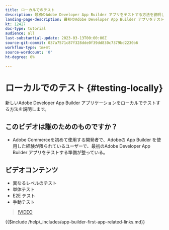 ```yaml
---
title: ローカルでのテスト
description: 最初のAdobe Developer App Builder アプリをテストする方法を説明します。
landing-page-description: 最初のAdobe Developer App Builder アプリをテストする方法を説明します。
kt: 12427
doc-type: tutorial
audience: all
last-substantial-update: 2023-03-13T00:00:00Z
source-git-commit: 037a7571c87f328dde0f39dd830c7379bd2230b6
workflow-type: tm+mt
source-wordcount: '0'
ht-degree: 0%

---
```



# ローカルでのテスト {#testing-locally}

新しいAdobe Developer App Builder アプリケーションをローカルでテストする方法を説明します。

## このビデオは誰のためのものですか？

* Adobe Commerceを初めて使用する開発者で、Adobeの App Builder を使用した経験が限られているユーザーで、最初のAdobe Developer App Builder アプリをテストする準備が整っている。

## ビデオコンテンツ

* 異なるレベルのテスト
* 単体テスト
* E2E テスト
* 手動テスト

>[!VIDEO](https://video.tv.adobe.com/v/3416594)

{{$include /help/_includes/app-builder-first-app-related-links.md}}
